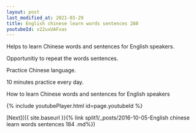 ```yaml
---
layout: post
last_modified_at: 2021-03-29
title: English chinese learn words sentences 288 
youtubeId: v22uxUAFxas
---
```

 
 
Helps to learn Chinese words and sentences for English speakers.

Opportunitiy to repeat the words sentences. 

Practice Chinese language. 
 
10 minutes practice every day. 
 
How to learn Chinese words and sentences for English speakers 
 
{% include youtubePlayer.html id=page.youtubeId %}
 
 
[Next]({{ site.baseurl }}{% link  split1/_posts/2016-10-05-English chinese learn words sentences 184 .md%})
 
